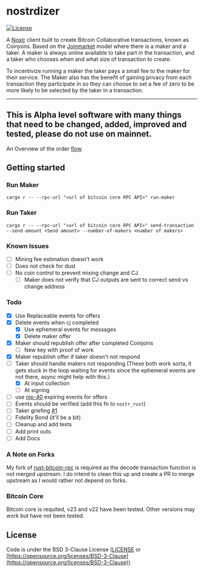 # nostrdizer

[![License](https://img.shields.io/badge/License-BSD_3--Clause-blue.svg)](LICENSE)

A [Nostr](https://github.com/nostr-protocol/nostr) client built to create Bitcoin Collaborative transactions, known as Coinjoins. 
Based on the [Joinmarket](https://github.com/JoinMarket-Org/joinmarket-clientserver) model where there is a maker and a taker. 
A maker is always online available to take part in the transaction, and a taker who chooses when and what size of transaction to create.

To incentivize running a maker the taker pays a small fee to the maker for their service. The Maker also has the benefit of gaining privacy from each transaction they participate in so they can choose to set a fee of zero to be more likely to be selected by the taker in a transaction.  

---
**This is Alpha level software with many things that need to be changed, added, improved and tested, please do not use on mainnet.**
---

An Overview of the order [flow](./nostrdizer/docs/FLOW.md).

## Getting started

### Run Maker 
```
cargo r -- --rpc-url "<url of bitcoin core RPC API>" run-maker
```
### Run Taker
```
cargo r -- --rpc-url "<url of bitcoin core RPC API>" send-transaction --send-amount <Send amount> --number-of-makers <number of makers>

```

### Known Issues
- [ ] Mining fee estimation doesn't work
- [ ] Does not check for dust
- [ ] No coin control to prevent mixing change and CJ 
    - [ ] Maker does not verify that CJ outputs are sent to correct send vs change address
### Todo
- [x] Use Replaceable events for offers
- [x] Delete events when cj completed
    - [x] Use ephemeral events for messages
    - [x] Delete maker offer
- [x] Maker should republish offer after completed Coinjoins
    - [ ] New key with proof of work
- [x] Maker republish offer if taker doesn't not respond 
- [ ] Taker should handle makers not responding 
    (These both work sorta, it gets stuck in the loop waiting for events
    since the ephemeral events are not there, async might help with this.)
    - [x] At input collection
    - [ ] At signing
- [ ] use [nip-40](https://github.com/nostr-protocol/nips/blob/master/40.md) expiring events for offers
- [ ] Events should be verified (add this fn to `nostr_rust`)
- [ ] Taker griefing [#1](https://github.com/thesimplekid/nostrdizer-cli/issues/1)
- [ ] Fidelity Bond (it'll be a bit)
- [ ] Cleanup and add tests
- [ ] Add print outs 
- [ ] Add Docs

### A Note on Forks
My fork of [rust-bitcoin-rpc](https://github.com/rust-bitcoin/rust-bitcoincore-rpc) is required as the decode transaction function is not merged upstream. 
I do intend to clean this up and create a PR to merge upstream as I would rather not depend on forks. 

### Bitcoin Core
Bitcoin core is requited, v23 and v22 have been tested. Other versions may work but have not been tested. 

## License
Code is under the BSD 3-Clause License ([LICENSE](LICENSE) or [https://opensource.org/licenses/BSD-3-Clause](https://opensource.org/licenses/BSD-3-Clause))  

